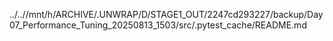 ../..//mnt/h/ARCHIVE/.UNWRAP/D/STAGE1_OUT/2247cd293227/backup/Day07_Performance_Tuning_20250813_1503/src/.pytest_cache/README.md